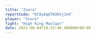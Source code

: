 ```yaml
---
title: "Zvora"
reportCode: "6C8yAqQ7W3kVjJnX"
player: "Zvora"
fight: "High King Maulgar"
date: 2021-08-04T18:53:40.409000+00:00
---
```

